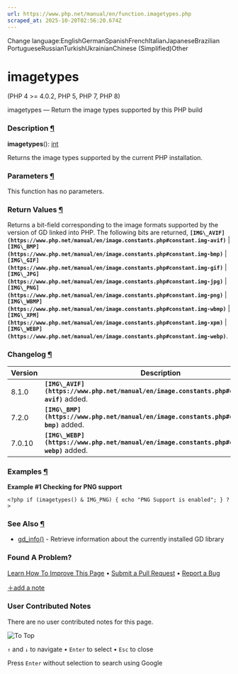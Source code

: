 ```yaml
---
url: https://www.php.net/manual/en/function.imagetypes.php
scraped_at: 2025-10-20T02:56:20.674Z
---
```


Change language:EnglishGermanSpanishFrenchItalianJapaneseBrazilian PortugueseRussianTurkishUkrainianChinese (Simplified)Other

# imagetypes

(PHP 4 >= 4.0.2, PHP 5, PHP 7, PHP 8)

imagetypes — Return the image types supported by this PHP build

### Description [¶](https://www.php.net/manual/en/function.imagetypes.php\#refsect1-function.imagetypes-description)

**imagetypes**(): [int](https://www.php.net/manual/en/language.types.integer.php)

Returns the image types supported by the current PHP installation.


### Parameters [¶](https://www.php.net/manual/en/function.imagetypes.php\#refsect1-function.imagetypes-parameters)

This function has no parameters.

### Return Values [¶](https://www.php.net/manual/en/function.imagetypes.php\#refsect1-function.imagetypes-returnvalues)

Returns a bit-field corresponding to the image formats supported by the
version of GD linked into PHP. The following bits are returned,
**`[IMG\_AVIF](https://www.php.net/manual/en/image.constants.php#constant.img-avif)`** \| **`[IMG\_BMP](https://www.php.net/manual/en/image.constants.php#constant.img-bmp)`** \|
**`[IMG\_GIF](https://www.php.net/manual/en/image.constants.php#constant.img-gif)`** \| **`[IMG\_JPG](https://www.php.net/manual/en/image.constants.php#constant.img-jpg)`** \|
**`[IMG\_PNG](https://www.php.net/manual/en/image.constants.php#constant.img-png)`** \| **`[IMG\_WBMP](https://www.php.net/manual/en/image.constants.php#constant.img-wbmp)`** \|
**`[IMG\_XPM](https://www.php.net/manual/en/image.constants.php#constant.img-xpm)`** \| **`[IMG\_WEBP](https://www.php.net/manual/en/image.constants.php#constant.img-webp)`**.


### Changelog [¶](https://www.php.net/manual/en/function.imagetypes.php\#refsect1-function.imagetypes-changelog)

| Version | Description |
| --- | --- |
| 8.1.0 | **`[IMG\_AVIF](https://www.php.net/manual/en/image.constants.php#constant.img-avif)`** added. |
| 7.2.0 | **`[IMG\_BMP](https://www.php.net/manual/en/image.constants.php#constant.img-bmp)`** added. |
| 7.0.10 | **`[IMG\_WEBP](https://www.php.net/manual/en/image.constants.php#constant.img-webp)`** added. |

### Examples [¶](https://www.php.net/manual/en/function.imagetypes.php\#refsect1-function.imagetypes-examples)

**Example #1 Checking for PNG support**

`<?php
if (imagetypes() & IMG_PNG) {
    echo "PNG Support is enabled";
}
?>`

### See Also [¶](https://www.php.net/manual/en/function.imagetypes.php\#refsect1-function.imagetypes-seealso)

- [gd\_info()](https://www.php.net/manual/en/function.gd-info.php) \- Retrieve information about the currently installed GD library

### Found A Problem?

[Learn How To Improve This Page](https://github.com/php/doc-base/blob/master/README.md "This will take you to our contribution guidelines on GitHub")
•
[Submit a Pull Request](https://github.com/php/doc-en/blob/master/reference/image/functions/imagetypes.xml)
•
[Report a Bug](https://github.com/php/doc-en/issues/new?body=From%20manual%20page:%20https:%2F%2Fphp.net%2Ffunction.imagetypes%0A%0A---)

[＋add a note](https://www.php.net/manual/add-note.php?sect=function.imagetypes&repo=en&redirect=https://www.php.net/manual/en/function.imagetypes.php)

### User Contributed Notes

There are no user contributed notes for this page.

![To Top](https://www.php.net/images/to-top@2x.png)

`↑` and `↓` to navigate •
`Enter` to select •
`Esc` to close


Press `Enter` without
selection to search using Google